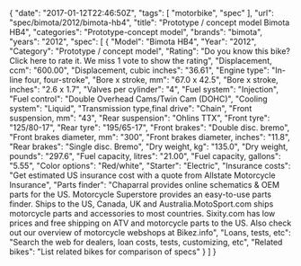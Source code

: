 {
    "date": "2017-01-12T22:46:50Z",
    "tags": [
        "motorbike",
        "spec"
    ],
    "url": "spec\/bimota\/2012\/bimota-hb4",
    "title": "Prototype \/ concept model Bimota HB4",
    "categories": "Prototype-concept model",
    "brands": "bimota",
    "years": "2012",
    "spec": [
        {
            "Model": "Bimota HB4",
            "Year": "2012",
            "Category": "Prototype \/ concept model",
            "Rating": "Do you know this bike?Click here to rate it. We miss 1 vote to show the rating",
            "Displacement, ccm": "600.00",
            "Displacement, cubic inches": "36.61",
            "Engine type": "In-line four, four-stroke",
            "Bore x stroke, mm": "67.0 x 42.5",
            "Bore x stroke, inches": "2.6 x 1.7",
            "Valves per cylinder": "4",
            "Fuel system": "Injection",
            "Fuel control": "Double Overhead Cams\/Twin Cam (DOHC)",
            "Cooling system": "Liquid",
            "Transmission type,final drive": "Chain",
            "Front suspension, mm": "43",
            "Rear suspension": "Ohlins TTX",
            "Front tyre": "125\/80-17",
            "Rear tyre": "195\/65-17",
            "Front brakes": "Double disc. bremo",
            "Front brakes diameter, mm": "300",
            "Front brakes diameter, inches": "11.8",
            "Rear brakes": "Single disc. Bremo",
            "Dry weight, kg": "135.0",
            "Dry weight, pounds": "297.6",
            "Fuel capacity, litres": "21.00",
            "Fuel capacity, gallons": "5.55",
            "Color options": "Red\/white",
            "Starter": "Electric",
            "Insurance costs": "Get estimated US insurance cost with a quote from Allstate Motorcycle Insurance",
            "Parts finder": "Chaparral provides online schematics & OEM parts for the US.   Motorcycle Superstore provides an easy-to-use parts finder. Ships to the US, Canada, UK and Australia.MotoSport.com ships motorcycle parts and accessories to most countries.    Sixity.com has low prices and free shipping on ATV and motorcycle parts to the US. Also check out our overview of motorcycle webshops at Bikez.info",
            "Loans, tests, etc": "Search the web for dealers, loan costs, tests, customizing, etc",
            "Related bikes": "List related bikes for comparison of specs"
        }
    ]
}